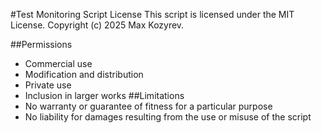 #Test Monitoring Script License
This script is licensed under the MIT License. 
Copyright (c) 2025 Max Kozyrev.

##Permissions
- Commercial use
- Modification and distribution
- Private use
- Inclusion in larger works
##Limitations
- No warranty or guarantee of fitness for a particular purpose
- No liability for damages resulting from the use or misuse of the script
